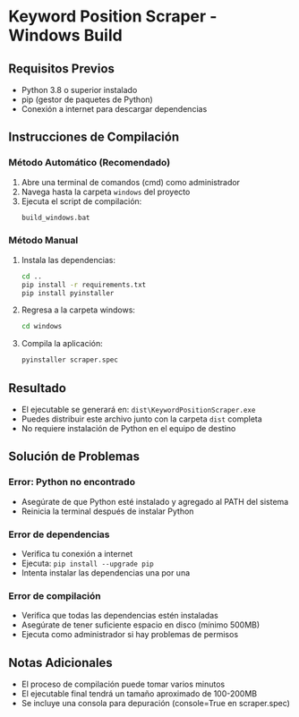 # Keyword Position Scraper - Windows Build

## Requisitos Previos

- Python 3.8 o superior instalado
- pip (gestor de paquetes de Python)
- Conexión a internet para descargar dependencias

## Instrucciones de Compilación

### Método Automático (Recomendado)

1. Abre una terminal de comandos (cmd) como administrador
2. Navega hasta la carpeta `windows` del proyecto
3. Ejecuta el script de compilación:
   ```cmd
   build_windows.bat
   ```

### Método Manual

1. Instala las dependencias:
   ```cmd
   cd ..
   pip install -r requirements.txt
   pip install pyinstaller
   ```

2. Regresa a la carpeta windows:
   ```cmd
   cd windows
   ```

3. Compila la aplicación:
   ```cmd
   pyinstaller scraper.spec
   ```

## Resultado

- El ejecutable se generará en: `dist\KeywordPositionScraper.exe`
- Puedes distribuir este archivo junto con la carpeta `dist` completa
- No requiere instalación de Python en el equipo de destino

## Solución de Problemas

### Error: Python no encontrado
- Asegúrate de que Python esté instalado y agregado al PATH del sistema
- Reinicia la terminal después de instalar Python

### Error de dependencias
- Verifica tu conexión a internet
- Ejecuta: `pip install --upgrade pip`
- Intenta instalar las dependencias una por una

### Error de compilación
- Verifica que todas las dependencias estén instaladas
- Asegúrate de tener suficiente espacio en disco (mínimo 500MB)
- Ejecuta como administrador si hay problemas de permisos

## Notas Adicionales

- El proceso de compilación puede tomar varios minutos
- El ejecutable final tendrá un tamaño aproximado de 100-200MB
- Se incluye una consola para depuración (console=True en scraper.spec)